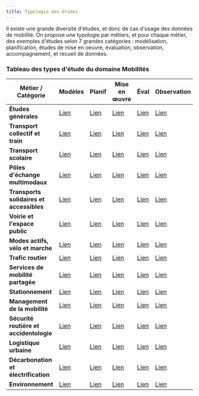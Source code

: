 ```yaml
---
title: Typologie des études
---
```


Il existe une grande diversité d'études, et donc de cas d'usage des données de mobilité.
On propose une typologie par métiers, et pour chaque métier, des exemples d'études selon 7 grandes catégories : modélisation, planification, études de mise en oeuvre, évaluation, observation, accompagnement, et recueil de données.

### Tableau des types d'étude du domaine Mobilités

| Métier / Catégorie | Modèles | Planif | Mise en œuvre | Éval | Observation | Accompagnement | Recueil de données |
|---|---|---|---|---|---|---|---|
| **Études générales** | [Lien](https://cerema.github.io/mobscidat/type_etudes/TE_general/#modelisation) | [Lien](https://cerema.github.io/mobscidat/type_etudes/TE_general/#planification) | [Lien](https://cerema.github.io/mobscidat/type_etudes/TE_general/#mise-en-oeuvre) | [Lien](https://cerema.github.io/mobscidat/type_etudes/TE_general/#evaluation) | [Lien](https://cerema.github.io/mobscidat/type_etudes/TE_general/#observation) | [Lien](https://cerema.github.io/mobscidat/type_etudes/TE_general/#accompagnement) | [Lien](https://cerema.github.io/mobscidat/type_etudes/TE_general/#recueil-de-donnees) |
| **Transport collectif et train** | [Lien](https://cerema.github.io/mobscidat/type_etudes/TE_TC/#modelisation) | [Lien](https://cerema.github.io/mobscidat/type_etudes/TE_TC/#planification) | [Lien](https://cerema.github.io/mobscidat/type_etudes/TE_TC/#mise-en-oeuvre) | [Lien](https://cerema.github.io/mobscidat/type_etudes/TE_TC/#evaluation) | [Lien](https://cerema.github.io/mobscidat/type_etudes/TE_TC/#observation) | [Lien](https://cerema.github.io/mobscidat/type_etudes/TE_TC/#accompagnement) | [Lien](https://cerema.github.io/mobscidat/type_etudes/TE_TC/#recueil-de-donnees) |
| **Transport scolaire** | [Lien](https://cerema.github.io/mobscidat/type_etudes/TE_scolaire/#modelisation) | [Lien](https://cerema.github.io/mobscidat/type_etudes/TE_scolaire/#planification) | [Lien](https://cerema.github.io/mobscidat/type_etudes/TE_scolaire/#mise-en-oeuvre) | [Lien](https://cerema.github.io/mobscidat/type_etudes/TE_scolaire/#evaluation) | [Lien](https://cerema.github.io/mobscidat/type_etudes/TE_scolaire/#observation) | [Lien](https://cerema.github.io/mobscidat/type_etudes/TE_scolaire/#accompagnement) | [Lien](https://cerema.github.io/mobscidat/type_etudes/TE_scolaire/#recueil-de-donnees) |
| **Pôles d'échange multimodaux** | [Lien](https://cerema.github.io/mobscidat/type_etudes/TE_PEM/#modelisation) | [Lien](https://cerema.github.io/mobscidat/type_etudes/TE_PEM/#planification) | [Lien](https://cerema.github.io/mobscidat/type_etudes/TE_PEM/#mise-en-oeuvre) | [Lien](https://cerema.github.io/mobscidat/type_etudes/TE_PEM/#evaluation) | [Lien](https://cerema.github.io/mobscidat/type_etudes/TE_PEM/#observation) | [Lien](https://cerema.github.io/mobscidat/type_etudes/TE_PEM/#accompagnement) | [Lien](https://cerema.github.io/mobscidat/type_etudes/TE_PEM/#recueil-de-donnees) |
| **Transports solidaires et accessibles** | [Lien](https://cerema.github.io/mobscidat/type_etudes/TE_access_soli/#modelisation) | [Lien](https://cerema.github.io/mobscidat/type_etudes/TE_access_soli/#planification) | [Lien](https://cerema.github.io/mobscidat/type_etudes/TE_access_soli/#mise-en-oeuvre) | [Lien](https://cerema.github.io/mobscidat/type_etudes/TE_access_soli/#evaluation) | [Lien](https://cerema.github.io/mobscidat/type_etudes/TE_access_soli/#observation) | [Lien](https://cerema.github.io/mobscidat/type_etudes/TE_access_soli/#accompagnement) | [Lien](https://cerema.github.io/mobscidat/type_etudes/TE_access_soli/#recueil-de-donnees) |
| **Voirie et l'espace public** | [Lien](https://cerema.github.io/mobscidat/type_etudes/TE_voirie/#modelisation) | [Lien](https://cerema.github.io/mobscidat/type_etudes/TE_voirie/#planification) | [Lien](https://cerema.github.io/mobscidat/type_etudes/TE_voirie/#mise-en-oeuvre) | [Lien](https://cerema.github.io/mobscidat/type_etudes/TE_voirie/#evaluation) | [Lien](https://cerema.github.io/mobscidat/type_etudes/TE_voirie/#observation) | [Lien](https://cerema.github.io/mobscidat/type_etudes/TE_voirie/#accompagnement) | [Lien](https://cerema.github.io/mobscidat/type_etudes/TE_voirie/#recueil-de-donnees) |
| **Modes actifs, vélo et marche** | [Lien](https://cerema.github.io/mobscidat/type_etudes/TE_modes_actifs/#modelisation) | [Lien](https://cerema.github.io/mobscidat/type_etudes/TE_modes_actifs/#planification) | [Lien](https://cerema.github.io/mobscidat/type_etudes/TE_modes_actifs/#mise-en-oeuvre) | [Lien](https://cerema.github.io/mobscidat/type_etudes/TE_modes_actifs/#evaluation) | [Lien](https://cerema.github.io/mobscidat/type_etudes/TE_modes_actifs/#observation) | [Lien](https://cerema.github.io/mobscidat/type_etudes/TE_modes_actifs/#accompagnement) | [Lien](https://cerema.github.io/mobscidat/type_etudes/TE_modes_actifs/#recueil-de-donnees) |
| **Trafic routier** | [Lien](https://cerema.github.io/mobscidat/type_etudes/TE_trafic/#modelisation) | [Lien](https://cerema.github.io/mobscidat/type_etudes/TE_trafic/#planification) | [Lien](https://cerema.github.io/mobscidat/type_etudes/TE_trafic/#mise-en-oeuvre) | [Lien](https://cerema.github.io/mobscidat/type_etudes/TE_trafic/#evaluation) | [Lien](https://cerema.github.io/mobscidat/type_etudes/TE_trafic/#observation) | [Lien](https://cerema.github.io/mobscidat/type_etudes/TE_trafic/#accompagnement) | [Lien](https://cerema.github.io/mobscidat/type_etudes/TE_trafic/#recueil-de-donnees) |
| **Services de mobilité partagée** | [Lien](https://cerema.github.io/mobscidat/type_etudes/TE_mobilite_partagee/#modelisation) | [Lien](https://cerema.github.io/mobscidat/type_etudes/TE_mobilite_partagee/#planification) | [Lien](https://cerema.github.io/mobscidat/type_etudes/TE_mobilite_partagee/#mise-en-oeuvre) | [Lien](https://cerema.github.io/mobscidat/type_etudes/TE_mobilite_partagee/#evaluation) | [Lien](https://cerema.github.io/mobscidat/type_etudes/TE_mobilite_partagee/#observation) | [Lien](https://cerema.github.io/mobscidat/type_etudes/TE_mobilite_partagee/#accompagnement) | [Lien](https://cerema.github.io/mobscidat/type_etudes/TE_mobilite_partagee/#recueil-de-donnees) |
| **Stationnement** | [Lien](https://cerema.github.io/mobscidat/type_etudes/TE_stationnement/#modelisation) | [Lien](https://cerema.github.io/mobscidat/type_etudes/TE_stationnement/#planification) | [Lien](https://cerema.github.io/mobscidat/type_etudes/TE_stationnement/#mise-en-oeuvre) | [Lien](https://cerema.github.io/mobscidat/type_etudes/TE_stationnement/#evaluation) | [Lien](https://cerema.github.io/mobscidat/type_etudes/TE_stationnement/#observation) | [Lien](https://cerema.github.io/mobscidat/type_etudes/TE_stationnement/#accompagnement) | [Lien](https://cerema.github.io/mobscidat/type_etudes/TE_stationnement/#recueil-de-donnees) |
| **Management de la mobilité** | [Lien](https://cerema.github.io/mobscidat/type_etudes/TE_management_mob/#modelisation) | [Lien](https://cerema.github.io/mobscidat/type_etudes/TE_management_mob/#planification) | [Lien](https://cerema.github.io/mobscidat/type_etudes/TE_management_mob/#mise-en-oeuvre) | [Lien](https://cerema.github.io/mobscidat/type_etudes/TE_management_mob/#evaluation) | [Lien](https://cerema.github.io/mobscidat/type_etudes/TE_management_mob/#observation) | [Lien](https://cerema.github.io/mobscidat/type_etudes/TE_management_mob/#accompagnement) | [Lien](https://cerema.github.io/mobscidat/type_etudes/TE_management_mob/#recueil-de-donnees) |
| **Sécurité routière et accidentologie** | [Lien](https://cerema.github.io/mobscidat/type_etudes/TE_accidento/#modelisation) | [Lien](https://cerema.github.io/mobscidat/type_etudes/TE_accidento/#planification) | [Lien](https://cerema.github.io/mobscidat/type_etudes/TE_accidento/#mise-en-oeuvre) | [Lien](https://cerema.github.io/mobscidat/type_etudes/TE_accidento/#evaluation) | [Lien](https://cerema.github.io/mobscidat/type_etudes/TE_accidento/#observation) | [Lien](https://cerema.github.io/mobscidat/type_etudes/TE_accidento/#accompagnement) | [Lien](https://cerema.github.io/mobscidat/type_etudes/TE_accidento/#recueil-de-donnees) |
| **Logistique urbaine** | [Lien](https://cerema.github.io/mobscidat/type_etudes/TE_logistique_urbaine/#modelisation) | [Lien](https://cerema.github.io/mobscidat/type_etudes/TE_logistique_urbaine/#planification) | [Lien](https://cerema.github.io/mobscidat/type_etudes/TE_logistique_urbaine/#mise-en-oeuvre) | [Lien](https://cerema.github.io/mobscidat/type_etudes/TE_logistique_urbaine/#evaluation) | [Lien](https://cerema.github.io/mobscidat/type_etudes/TE_logistique_urbaine/#observation) | [Lien](https://cerema.github.io/mobscidat/type_etudes/TE_logistique_urbaine/#accompagnement) | [Lien](https://cerema.github.io/mobscidat/type_etudes/TE_logistique_urbaine/#recueil-de-donnees) |
| **Décarbonation et électrification** | [Lien](https://cerema.github.io/mobscidat/type_etudes/TE_decarbo/#modelisation) | [Lien](https://cerema.github.io/mobscidat/type_etudes/TE_decarbo/#planification) | [Lien](https://cerema.github.io/mobscidat/type_etudes/TE_decarbo/#mise-en-oeuvre) | [Lien](https://cerema.github.io/mobscidat/type_etudes/TE_decarbo/#evaluation) | [Lien](https://cerema.github.io/mobscidat/type_etudes/TE_decarbo/#observation) | [Lien](https://cerema.github.io/mobscidat/type_etudes/TE_decarbo/#accompagnement) | [Lien](https://cerema.github.io/mobscidat/type_etudes/TE_decarbo/#recueil-de-donnees) |
| **Environnement** | [Lien](https://cerema.github.io/mobscidat/type_etudes/TE_environnement/#modelisation) | [Lien](https://cerema.github.io/mobscidat/type_etudes/TE_environnement/#planification) | [Lien](https://cerema.github.io/mobscidat/type_etudes/TE_environnement/#mise-en-oeuvre) | [Lien](https://cerema.github.io/mobscidat/type_etudes/TE_environnement/#evaluation) | [Lien](https://cerema.github.io/mobscidat/type_etudes/TE_environnement/#observation) | [Lien](https://cerema.github.io/mobscidat/type_etudes/TE_environnement/#accompagnement) | [Lien](https://cerema.github.io/mobscidat/type_etudes/TE_environnement/#recueil-de-donnees) |
